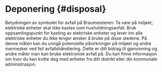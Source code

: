 # Deponering {#disposal}

Betydningen av symbolet for avfall på Braumeisteren: Ta vare på miljøet; elektriske enheter skal ikke kastes som husholdningsavfall. Bruk oppsamlingspunkt for kasting av elektriske enheter og lever inn alle elektriske enheter du ikke lenger ønsker å bruke på disse stedene. På denne måten kan du unngå potensielle påvirkninger på miljøet og andre mennesker ved feil avfallshåndtering. Dette er ditt bidrag til gjenvinning og andre måter man kan bruke elektronisk avfall på. Du kan finne informasjon om hvor du kan kvitte deg med enheter fra ditt distrikt eller din kommunale administrasjon.
